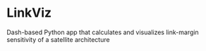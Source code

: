 # LinkViz
Dash-based Python app that calculates and visualizes link-margin sensitivity of a satellite architecture 
